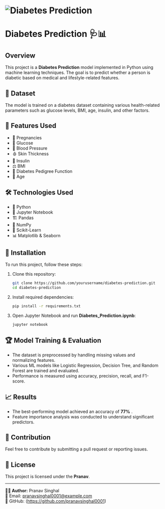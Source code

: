 # ![Diabetes Prediction](https://upload.wikimedia.org/wikipedia/commons/thumb/8/86/Diabetes_symbol.svg/200px-Diabetes_symbol.svg.png)

# Diabetes Prediction 🩺📊

## Overview
This project is a **Diabetes Prediction** model implemented in Python using machine learning techniques. The goal is to predict whether a person is diabetic based on medical and lifestyle-related features.

## 📂 Dataset
The model is trained on a diabetes dataset containing various health-related parameters such as glucose levels, BMI, age, insulin, and other factors.

## 📌 Features Used
- 🏥 Pregnancies
- 🍬 Glucose
- 💓 Blood Pressure
- 🩸 Skin Thickness
- 💉 Insulin
- ⚖️ BMI
- 🧬 Diabetes Pedigree Function
- 🎂 Age

## 🛠️ Technologies Used
- 🐍 Python
- 📒 Jupyter Notebook
- 🏗️ Pandas
- 🔢 NumPy
- 🤖 Scikit-Learn
- 📊 Matplotlib & Seaborn

## 🚀 Installation
To run this project, follow these steps:

1. Clone this repository:
   ```bash
   git clone https://github.com/yourusername/diabetes-prediction.git
   cd diabetes-prediction
   ```

2. Install required dependencies:
   ```bash
   pip install -r requirements.txt
   ```

3. Open Jupyter Notebook and run **Diabetes_Prediction.ipynb**:
   ```bash
   jupyter notebook
   ```

## 🏆 Model Training & Evaluation
- The dataset is preprocessed by handling missing values and normalizing features.
- Various ML models like Logistic Regression, Decision Tree, and Random Forest are trained and evaluated.
- Performance is measured using accuracy, precision, recall, and F1-score.

## 📈 Results
- The best-performing model achieved an accuracy of **77%** .
- Feature importance analysis was conducted to understand significant predictors.

## 🤝 Contribution
Feel free to contribute by submitting a pull request or reporting issues.

## 📜 License
This project is licensed under the **Pranav**.

---

**👨‍💻 Author:** Pranav Singhal  
📧 Email: pranavsinghal0001@example.com  
🔗 GitHub: (https://github.com/pranavsinghal0001)

